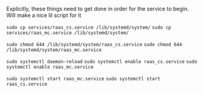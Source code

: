 Explicitly, these things need to get done in order for the service to begin. Will make a nice lil script for it

`sudo cp services/raas_cs.service /lib/systemd/system/`
`sudo cp services/raas_mc.service /lib/systemd/system/`

`sudo chmod 644 /lib/systemd/system/raas_cs.service`
`sudo chmod 644 /lib/systemd/system/raas_mc.service`

`sudo systemctl daemon-reload`
`sudo systemctl enable raas_cs.service`
`sudo systemctl enable raas_mc.service`

`sudo systemctl start raas_mc.service`
`sudo systemctl start raas_cs.service`